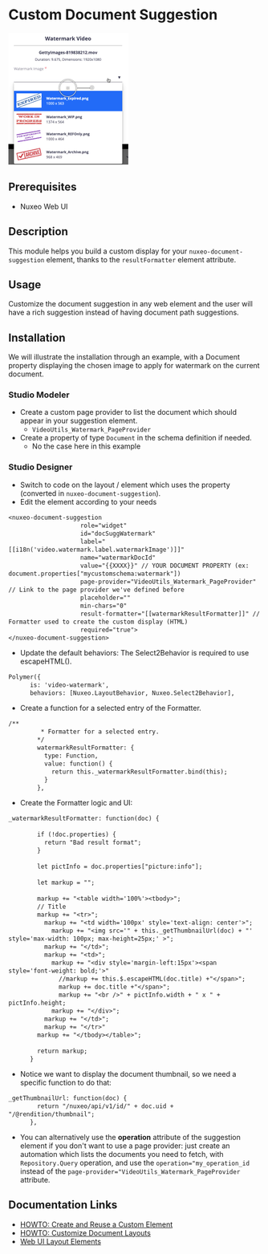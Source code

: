 # Custom Document Suggestion

![document-suggestion](document-suggestion-watermark.png)

## Prerequisites

- Nuxeo Web UI

## Description

This module helps you build a custom display for your `nuxeo-document-suggestion` element, thanks to the `resultFormatter` element attribute.

## Usage

Customize the document suggestion in any web element and the user will have a rich suggestion instead of having document path suggestions.

## Installation

We will illustrate the installation through an example, with a Document property displaying the chosen image to apply for watermark on the current document.

### Studio Modeler

- Create a custom page provider to list the document which should appear in your suggestion element.
  - `VideoUtils_Watermark_PageProvider`
- Create a property of type `Document` in the schema definition if needed.
  - No the case here in this example

### Studio Designer

- Switch to code on the layout / element which uses the property (converted in `nuxeo-document-suggestion`).
- Edit the element according to your needs

```
<nuxeo-document-suggestion
                    role="widget"
                    id="docSuggWatermark"
                    label="[[i18n('video.watermark.label.watermarkImage')]]"
                    name="watermarkDocId"
                    value="{{XXXX}}" // YOUR DOCUMENT PROPERTY (ex: document.properties["mycustomschema:watermark"])
                    page-provider="VideoUtils_Watermark_PageProvider" // Link to the page provider we've defined before
                    placeholder=""
                    min-chars="0"
                    result-formatter="[[watermarkResultFormatter]]" // Formatter used to create the custom display (HTML)
                    required="true">
</nuxeo-document-suggestion>
```

- Update the default behaviors: The Select2Behavior is required to use escapeHTML().
```
Polymer({
      is: 'video-watermark',
      behaviors: [Nuxeo.LayoutBehavior, Nuxeo.Select2Behavior],
```

- Create a function for a selected entry of the Formatter.

```
/**
         * Formatter for a selected entry.
        */
        watermarkResultFormatter: {
          type: Function,
          value: function() {
            return this._watermarkResultFormatter.bind(this);
          }
        },
```

- Create the Formatter logic and UI:

```
_watermarkResultFormatter: function(doc) {

        if (!doc.properties) {
          return "Bad result format";
        }

        let pictInfo = doc.properties["picture:info"];

        let markup = "";

        markup += "<table width='100%'><tbody>";
        // Title
        markup += "<tr>";
          markup += "<td width='100px' style='text-align: center'>";
            markup += "<img src='" + this._getThumbnailUrl(doc) + "' style='max-width: 100px; max-height=25px;' >";
          markup += "</td>";
          markup += "<td>";
            markup += "<div style='margin-left:15px'><span style='font-weight: bold;'>"
              //markup += this.$.escapeHTML(doc.title) +"</span>";
              markup += doc.title +"</span>";
              markup += "<br />" + pictInfo.width + " x " + pictInfo.height;
            markup += "</div>";
          markup += "</td>";
          markup += "</tr>"
        markup += "</tbody></table>";

        return markup;
      }
```

- Notice we want to display the document thumbnail, so we need a specific function to do that:

```
_getThumbnailUrl: function(doc) {
        return "/nuxeo/api/v1/id/" + doc.uid + "/@rendition/thumbnail";
      },
```

- You can alternatively use the **operation** attribute of the suggestion element if you don't want to use a page provider: just create an automation which lists the documents you need to fetch, with `Repository.Query` operation, and use the `operation="my_operation_id` instead of the `page-provider="VideoUtils_Watermark_PageProvider` attribute.

## Documentation Links

- [HOWTO: Create and Reuse a Custom Element](https://doc.nuxeo.com/nxdoc/how-to-create-and-reuse-custom-element/)
- [HOWTO: Customize Document Layouts](https://doc.nuxeo.com/nxdoc/web-ui-document-layouts/)
- [Web UI Layout Elements](https://doc.nuxeo.com/nxdoc/web-ui-layouts/)
